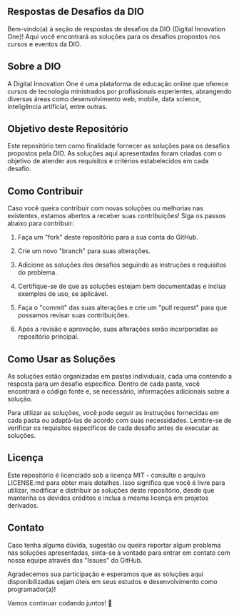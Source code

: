 ## Respostas de Desafios da DIO

Bem-vindo(a) à seção de respostas de desafios da DIO (Digital Innovation One)! Aqui você encontrará as soluções para os desafios propostos nos cursos e eventos da DIO.

## Sobre a DIO

A Digital Innovation One é uma plataforma de educação online que oferece cursos de tecnologia ministrados por profissionais experientes, abrangendo diversas áreas como desenvolvimento web, mobile, data science, inteligência artificial, entre outras.

## Objetivo deste Repositório

Este repositório tem como finalidade fornecer as soluções para os desafios propostos pela DIO. As soluções aqui apresentadas foram criadas com o objetivo de atender aos requisitos e critérios estabelecidos em cada desafio.

## Como Contribuir

Caso você queira contribuir com novas soluções ou melhorias nas existentes, estamos abertos a receber suas contribuições! Siga os passos abaixo para contribuir:

1. Faça um "fork" deste repositório para a sua conta do GitHub.

2. Crie um novo "branch" para suas alterações.

3. Adicione as soluções dos desafios seguindo as instruções e requisitos do problema.

4. Certifique-se de que as soluções estejam bem documentadas e inclua exemplos de uso, se aplicável.

5. Faça o "commit" das suas alterações e crie um "pull request" para que possamos revisar suas contribuições.

6. Após a revisão e aprovação, suas alterações serão incorporadas ao repositório principal.

## Como Usar as Soluções

As soluções estão organizadas em pastas individuais, cada uma contendo a resposta para um desafio específico. Dentro de cada pasta, você encontrará o código fonte e, se necessário, informações adicionais sobre a solução.

Para utilizar as soluções, você pode seguir as instruções fornecidas em cada pasta ou adaptá-las de acordo com suas necessidades. Lembre-se de verificar os requisitos específicos de cada desafio antes de executar as soluções.

## Licença

Este repositório é licenciado sob a licença MIT - consulte o arquivo LICENSE.md para obter mais detalhes. Isso significa que você é livre para utilizar, modificar e distribuir as soluções deste repositório, desde que mantenha os devidos créditos e inclua a mesma licença em projetos derivados.

## Contato

Caso tenha alguma dúvida, sugestão ou queira reportar algum problema nas soluções apresentadas, sinta-se à vontade para entrar em contato com nossa equipe através das "Issues" do GitHub.

Agradecemos sua participação e esperamos que as soluções aqui disponibilizadas sejam úteis em seus estudos e desenvolvimento como programador(a)!

Vamos continuar codando juntos! 🚀
